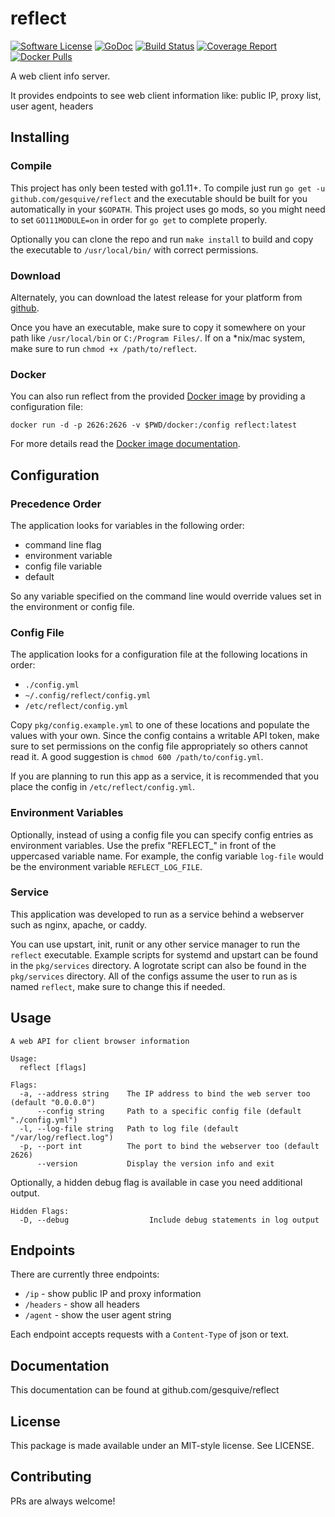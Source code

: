# reflect
[![Software License](https://img.shields.io/badge/License-MIT-orange.svg?style=flat-square)](https://github.com/gesquive/reflect/blob/master/LICENSE)
[![GoDoc](https://img.shields.io/badge/godoc-reference-blue.svg?style=flat-square)](https://pkg.go.dev/github.com/gesquive/reflect)
[![Build Status](https://img.shields.io/circleci/build/github/gesquive/reflect?style=flat-square)](https://circleci.com/gh/gesquive/reflect)
[![Coverage Report](https://img.shields.io/codecov/c/gh/gesquive/reflect?style=flat-square)](https://codecov.io/gh/gesquive/reflect)
[![Docker Pulls](https://img.shields.io/docker/pulls/gesquive/reflect?style=flat-square)](https://hub.docker.com/r/gesquive/reflect)

A web client info server.

It provides endpoints to see web client information like: public IP, proxy list, user agent, headers

## Installing

### Compile
This project has only been tested with go1.11+. To compile just run `go get -u github.com/gesquive/reflect` and the executable should be built for you automatically in your `$GOPATH`. This project uses go mods, so you might need to set `GO111MODULE=on` in order for `go get` to complete properly.

Optionally you can clone the repo and run `make install` to build and copy the executable to `/usr/local/bin/` with correct permissions.

### Download
Alternately, you can download the latest release for your platform from [github](https://github.com/gesquive/reflect/releases).

Once you have an executable, make sure to copy it somewhere on your path like `/usr/local/bin` or `C:/Program Files/`.
If on a \*nix/mac system, make sure to run `chmod +x /path/to/reflect`.

### Docker
You can also run reflect from the provided [Docker image](https://hub.docker.com/r/gesquive/reflect) by providing a configuration file:

```shell
docker run -d -p 2626:2626 -v $PWD/docker:/config reflect:latest
```

For more details read the [Docker image documentation](https://hub.docker.com/r/gesquive/reflect).

## Configuration

### Precedence Order
The application looks for variables in the following order:
 - command line flag
 - environment variable
 - config file variable
 - default

So any variable specified on the command line would override values set in the environment or config file.

### Config File
The application looks for a configuration file at the following locations in order:
 - `./config.yml`
 - `~/.config/reflect/config.yml`
 - `/etc/reflect/config.yml`

Copy `pkg/config.example.yml` to one of these locations and populate the values with your own. Since the config contains a writable API token, make sure to set permissions on the config file appropriately so others cannot read it. A good suggestion is `chmod 600 /path/to/config.yml`.

If you are planning to run this app as a service, it is recommended that you place the config in `/etc/reflect/config.yml`.

### Environment Variables
Optionally, instead of using a config file you can specify config entries as environment variables. Use the prefix "REFLECT_" in front of the uppercased variable name. For example, the config variable `log-file` would be the environment variable `REFLECT_LOG_FILE`.

### Service
This application was developed to run as a service behind a webserver such as nginx, apache, or caddy.

You can use upstart, init, runit or any other service manager to run the `reflect` executable. Example scripts for systemd and upstart can be found in the `pkg/services` directory. A logrotate script can also be found in the `pkg/services` directory. All of the configs assume the user to run as is named `reflect`, make sure to change this if needed.

## Usage

```console
A web API for client browser information

Usage:
  reflect [flags]

Flags:
  -a, --address string    The IP address to bind the web server too (default "0.0.0.0")
      --config string     Path to a specific config file (default "./config.yml")
  -l, --log-file string   Path to log file (default "/var/log/reflect.log")
  -p, --port int          The port to bind the webserver too (default 2626)
      --version           Display the version info and exit
```

Optionally, a hidden debug flag is available in case you need additional output.
```console
Hidden Flags:
  -D, --debug                  Include debug statements in log output
```

## Endpoints
There are currently three endpoints:
- `/ip` - show public IP and proxy information
- `/headers` - show all headers
- `/agent` - show the user agent string

Each endpoint accepts requests with a `Content-Type` of json or text.

## Documentation

This documentation can be found at github.com/gesquive/reflect

## License

This package is made available under an MIT-style license. See LICENSE.

## Contributing

PRs are always welcome!
